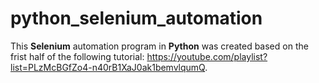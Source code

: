 # python_selenium_automation

This **Selenium** automation program in **Python** was created based on the frist half of the following tutorial: https://youtube.com/playlist?list=PLzMcBGfZo4-n40rB1XaJ0ak1bemvlqumQ.
